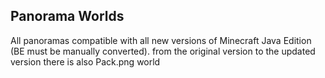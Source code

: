 ## Panorama Worlds

All panoramas compatible with all new versions of Minecraft Java Edition (BE must be manually converted).
from the original version to the updated version
there is also Pack.png world

